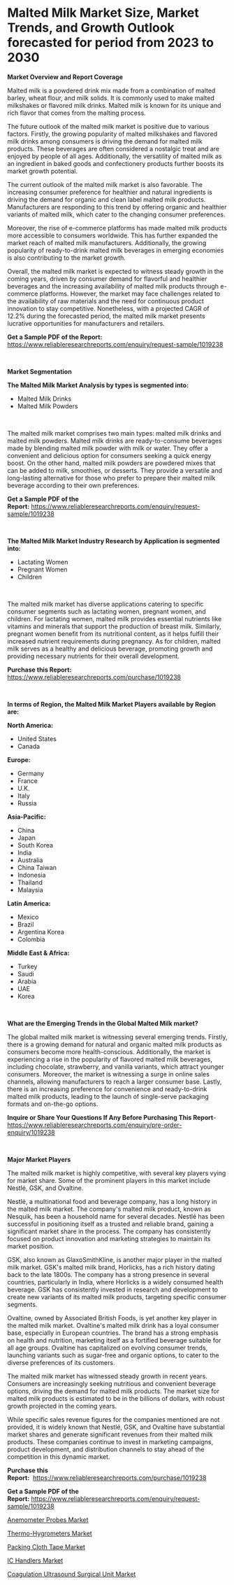 <p><h1>Malted Milk Market Size, Market Trends, and Growth Outlook forecasted for period from 2023 to 2030</h1></p><p><strong>Market Overview and Report Coverage</strong></p>
<p><p>Malted milk is a powdered drink mix made from a combination of malted barley, wheat flour, and milk solids. It is commonly used to make malted milkshakes or flavored milk drinks. Malted milk is known for its unique and rich flavor that comes from the malting process.</p><p>The future outlook of the malted milk market is positive due to various factors. Firstly, the growing popularity of malted milkshakes and flavored milk drinks among consumers is driving the demand for malted milk products. These beverages are often considered a nostalgic treat and are enjoyed by people of all ages. Additionally, the versatility of malted milk as an ingredient in baked goods and confectionery products further boosts its market growth potential.</p><p>The current outlook of the malted milk market is also favorable. The increasing consumer preference for healthier and natural ingredients is driving the demand for organic and clean label malted milk products. Manufacturers are responding to this trend by offering organic and healthier variants of malted milk, which cater to the changing consumer preferences.</p><p>Moreover, the rise of e-commerce platforms has made malted milk products more accessible to consumers worldwide. This has further expanded the market reach of malted milk manufacturers. Additionally, the growing popularity of ready-to-drink malted milk beverages in emerging economies is also contributing to the market growth.</p><p>Overall, the malted milk market is expected to witness steady growth in the coming years, driven by consumer demand for flavorful and healthier beverages and the increasing availability of malted milk products through e-commerce platforms. However, the market may face challenges related to the availability of raw materials and the need for continuous product innovation to stay competitive. Nonetheless, with a projected CAGR of 12.2% during the forecasted period, the malted milk market presents lucrative opportunities for manufacturers and retailers.</p></p>
<p><strong>Get a Sample PDF of the Report:</strong> <a href="https://www.reliableresearchreports.com/enquiry/request-sample/1019238">https://www.reliableresearchreports.com/enquiry/request-sample/1019238</a></p>
<p>&nbsp;</p>
<p><strong>Market Segmentation</strong></p>
<p><strong>The Malted Milk Market Analysis by types is segmented into:</strong></p>
<p><ul><li>Malted Milk Drinks</li><li>Malted Milk Powders</li></ul></p>
<p>&nbsp;</p>
<p><p>The malted milk market comprises two main types: malted milk drinks and malted milk powders. Malted milk drinks are ready-to-consume beverages made by blending malted milk powder with milk or water. They offer a convenient and delicious option for consumers seeking a quick energy boost. On the other hand, malted milk powders are powdered mixes that can be added to milk, smoothies, or desserts. They provide a versatile and long-lasting alternative for those who prefer to prepare their malted milk beverage according to their own preferences.</p></p>
<p><strong>Get a Sample PDF of the Report:</strong>&nbsp;<a href="https://www.reliableresearchreports.com/enquiry/request-sample/1019238">https://www.reliableresearchreports.com/enquiry/request-sample/1019238</a></p>
<p>&nbsp;</p>
<p><strong>The Malted Milk Market Industry Research by Application is segmented into:</strong></p>
<p><ul><li>Lactating Women</li><li>Pregnant Women</li><li>Children</li></ul></p>
<p>&nbsp;</p>
<p><p>The malted milk market has diverse applications catering to specific consumer segments such as lactating women, pregnant women, and children. For lactating women, malted milk provides essential nutrients like vitamins and minerals that support the production of breast milk. Similarly, pregnant women benefit from its nutritional content, as it helps fulfill their increased nutrient requirements during pregnancy. As for children, malted milk serves as a healthy and delicious beverage, promoting growth and providing necessary nutrients for their overall development.</p></p>
<p><strong>Purchase this Report:</strong>&nbsp; <a href="https://www.reliableresearchreports.com/purchase/1019238">https://www.reliableresearchreports.com/purchase/1019238</a></p>
<p>&nbsp;</p>
<p><strong>In terms of Region, the Malted Milk Market Players available by Region are:</strong></p>
<p>
    <p> <strong> North America: </strong>
        <ul>
            <li>United States</li>
            <li>Canada</li>
        </ul>
        </p> 
    <p> <strong> Europe: </strong>
        <ul>
            <li>Germany</li>
            <li>France</li>
            <li>U.K.</li>
            <li>Italy</li>
            <li>Russia</li>
        </ul>
        </p> 
    <p> <strong> Asia-Pacific: </strong>
        <ul>
            <li>China</li>
            <li>Japan</li>
            <li>South Korea</li>
            <li>India</li>
            <li>Australia</li>
            <li>China Taiwan</li>
            <li>Indonesia</li>
            <li>Thailand</li>
            <li>Malaysia</li>
        </ul>
        </p> 
    <p> <strong> Latin America: </strong>
        <ul>
            <li>Mexico</li>
            <li>Brazil</li>
            <li>Argentina Korea</li>
            <li>Colombia</li>
        </ul>
        </p> 
    <p> <strong> Middle East & Africa: </strong>
        <ul>
            <li>Turkey</li>
            <li>Saudi</li>
            <li>Arabia</li>
            <li>UAE</li>
            <li>Korea</li>
        </ul>
    </p>
    </p>
<p>&nbsp;</p>
<p><strong>What are the Emerging Trends in the Global Malted Milk market?</strong></p>
<p><p>The global malted milk market is witnessing several emerging trends. Firstly, there is a growing demand for natural and organic malted milk products as consumers become more health-conscious. Additionally, the market is experiencing a rise in the popularity of flavored malted milk beverages, including chocolate, strawberry, and vanilla variants, which attract younger consumers. Moreover, the market is witnessing a surge in online sales channels, allowing manufacturers to reach a larger consumer base. Lastly, there is an increasing preference for convenience and ready-to-drink malted milk products, leading to the launch of single-serve packaging formats and on-the-go options.</p></p>
<p><strong>Inquire or Share Your Questions If Any Before Purchasing This Report</strong>- <a href="https://www.reliableresearchreports.com/enquiry/pre-order-enquiry/1019238">https://www.reliableresearchreports.com/enquiry/pre-order-enquiry/1019238</a></p>
<p>&nbsp;</p>
<p><strong>Major Market Players</strong></p>
<p><p>The malted milk market is highly competitive, with several key players vying for market share. Some of the prominent players in this market include Nestlé, GSK, and Ovaltine.</p><p>Nestlé, a multinational food and beverage company, has a long history in the malted milk market. The company's malted milk product, known as Nesquik, has been a household name for several decades. Nestlé has been successful in positioning itself as a trusted and reliable brand, gaining a significant market share in the process. The company has consistently focused on product innovation and marketing strategies to maintain its market position.</p><p>GSK, also known as GlaxoSmithKline, is another major player in the malted milk market. GSK's malted milk brand, Horlicks, has a rich history dating back to the late 1800s. The company has a strong presence in several countries, particularly in India, where Horlicks is a widely consumed health beverage. GSK has consistently invested in research and development to create new variants of its malted milk products, targeting specific consumer segments.</p><p>Ovaltine, owned by Associated British Foods, is yet another key player in the malted milk market. Ovaltine's malted milk drink has a loyal consumer base, especially in European countries. The brand has a strong emphasis on health and nutrition, marketing itself as a fortified beverage suitable for all age groups. Ovaltine has capitalized on evolving consumer trends, launching variants such as sugar-free and organic options, to cater to the diverse preferences of its customers.</p><p>The malted milk market has witnessed steady growth in recent years. Consumers are increasingly seeking nutritious and convenient beverage options, driving the demand for malted milk products. The market size for malted milk products is estimated to be in the billions of dollars, with robust growth projected in the coming years.</p><p>While specific sales revenue figures for the companies mentioned are not provided, it is widely known that Nestlé, GSK, and Ovaltine have substantial market shares and generate significant revenues from their malted milk products. These companies continue to invest in marketing campaigns, product development, and distribution channels to stay ahead of the competition in this dynamic market.</p></p>
<p><strong>Purchase this Report:</strong>&nbsp;&nbsp;<a href="https://www.reliableresearchreports.com/purchase/1019238">https://www.reliableresearchreports.com/purchase/1019238</a></p>
<p></p>
<p><strong>Get a Sample PDF of the Report:</strong>&nbsp;<a href="https://www.reliableresearchreports.com/enquiry/request-sample/1019238">https://www.reliableresearchreports.com/enquiry/request-sample/1019238</a></p>
<p><p><a href="https://issuu.com/reportprime-2/docs/anemometer-probes-market-size-2030.pptx?fr=xKAE9_zU1NQ">Anemometer Probes Market</a></p><p><a href="https://issuu.com/reportprime-2/docs/thermo-hygrometers-market-size-2030.pptx?fr=xKAE9_zU1NQ">Thermo-Hygrometers Market</a></p><p><a href="https://github.com/santosh758595/Market-Research-Report-List-1/blob/main/packing-cloth-tape-market.md">Packing Cloth Tape Market</a></p><p><a href="https://www.linkedin.com/pulse/ic-handlers-market-size-share-amp-trends-analysis-report-bmgqe/">IC Handlers Market</a></p><p><a href="https://www.reportprime.com/coagulation-ultrasound-surgical-unit-r10292">Coagulation Ultrasound Surgical Unit Market</a></p></p>